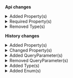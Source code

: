 **Api changes**

<details>
<summary>Added Property(s)</summary>

- added property `perMethodTaxRate` to type `CustomLineItem`
- added property `lineItemKey` to type `CartApplyDeltaToLineItemShippingDetailsTargetsAction`
- added property `lineItemKey` to type `CartChangeLineItemQuantityAction`
- added property `lineItemKey` to type `CartRemoveLineItemAction`
- added property `lineItemKey` to type `CartSetLineItemCustomFieldAction`
- added property `lineItemKey` to type `CartSetLineItemCustomTypeAction`
- added property `lineItemKey` to type `CartSetLineItemDistributionChannelAction`
- added property `lineItemKey` to type `CartSetLineItemInventoryModeAction`
- added property `lineItemKey` to type `CartSetLineItemPriceAction`
- added property `lineItemKey` to type `CartSetLineItemShippingDetailsAction`
- added property `lineItemKey` to type `CartSetLineItemSupplyChannelAction`
- added property `lineItemKey` to type `CartSetLineItemTaxAmountAction`
- added property `lineItemKey` to type `CartSetLineItemTaxRateAction`
- added property `lineItemKey` to type `CartSetLineItemTotalPriceAction`
- added property `lineItemKey` to type `MyCartApplyDeltaToLineItemShippingDetailsTargetsAction`
- added property `lineItemKey` to type `MyCartChangeLineItemQuantityAction`
- added property `lineItemKey` to type `MyCartRemoveLineItemAction`
- added property `lineItemKey` to type `MyCartSetLineItemCustomFieldAction`
- added property `lineItemKey` to type `MyCartSetLineItemCustomTypeAction`
- added property `lineItemKey` to type `MyCartSetLineItemDistributionChannelAction`
- added property `lineItemKey` to type `MyCartSetLineItemShippingDetailsAction`
- added property `lineItemKey` to type `MyCartSetLineItemSupplyChannelAction`
- added property `lineItemKey` to type `MyShoppingListChangeLineItemQuantityAction`
- added property `lineItemKey` to type `StagedOrderChangeLineItemQuantityAction`
- added property `lineItemKey` to type `StagedOrderRemoveLineItemAction`
- added property `lineItemKey` to type `StagedOrderSetLineItemCustomFieldAction`
- added property `lineItemKey` to type `StagedOrderSetLineItemCustomTypeAction`
- added property `lineItemKey` to type `StagedOrderSetLineItemDistributionChannelAction`
- added property `lineItemKey` to type `StagedOrderSetLineItemPriceAction`
- added property `lineItemKey` to type `StagedOrderSetLineItemShippingDetailsAction`
- added property `lineItemKey` to type `StagedOrderSetLineItemTaxAmountAction`
- added property `lineItemKey` to type `StagedOrderSetLineItemTaxRateAction`
- added property `lineItemKey` to type `StagedOrderSetLineItemTotalPriceAction`
- added property `lineItemKey` to type `OrderSetLineItemCustomFieldAction`
- added property `lineItemKey` to type `OrderSetLineItemCustomTypeAction`
- added property `lineItemKey` to type `OrderSetLineItemShippingDetailsAction`
</details>


<details>
<summary>Required Property(s)</summary>

- changed property `lineItemId` of type `CartApplyDeltaToLineItemShippingDetailsTargetsAction` to be optional
- changed property `lineItemId` of type `CartChangeLineItemQuantityAction` to be optional
- changed property `lineItemId` of type `CartRemoveLineItemAction` to be optional
- changed property `lineItemId` of type `CartSetLineItemCustomFieldAction` to be optional
- changed property `lineItemId` of type `CartSetLineItemCustomTypeAction` to be optional
- changed property `lineItemId` of type `CartSetLineItemDistributionChannelAction` to be optional
- changed property `lineItemId` of type `CartSetLineItemInventoryModeAction` to be optional
- changed property `lineItemId` of type `CartSetLineItemPriceAction` to be optional
- changed property `lineItemId` of type `CartSetLineItemShippingDetailsAction` to be optional
- changed property `lineItemId` of type `CartSetLineItemSupplyChannelAction` to be optional
- changed property `lineItemId` of type `CartSetLineItemTaxAmountAction` to be optional
- changed property `lineItemId` of type `CartSetLineItemTaxRateAction` to be optional
- changed property `lineItemId` of type `CartSetLineItemTotalPriceAction` to be optional
- changed property `lineItemId` of type `MyCartApplyDeltaToLineItemShippingDetailsTargetsAction` to be optional
- changed property `lineItemId` of type `MyCartChangeLineItemQuantityAction` to be optional
- changed property `lineItemId` of type `MyCartRemoveLineItemAction` to be optional
- changed property `lineItemId` of type `MyCartSetLineItemCustomFieldAction` to be optional
- changed property `lineItemId` of type `MyCartSetLineItemCustomTypeAction` to be optional
- changed property `lineItemId` of type `MyCartSetLineItemDistributionChannelAction` to be optional
- changed property `lineItemId` of type `MyCartSetLineItemShippingDetailsAction` to be optional
- changed property `lineItemId` of type `MyCartSetLineItemSupplyChannelAction` to be optional
- changed property `lineItemId` of type `MyShoppingListChangeLineItemQuantityAction` to be optional
- changed property `lineItemId` of type `StagedOrderChangeLineItemQuantityAction` to be optional
- changed property `lineItemId` of type `StagedOrderRemoveLineItemAction` to be optional
- changed property `lineItemId` of type `StagedOrderSetLineItemCustomFieldAction` to be optional
- changed property `lineItemId` of type `StagedOrderSetLineItemCustomTypeAction` to be optional
- changed property `lineItemId` of type `StagedOrderSetLineItemDistributionChannelAction` to be optional
- changed property `lineItemId` of type `StagedOrderSetLineItemPriceAction` to be optional
- changed property `lineItemId` of type `StagedOrderSetLineItemShippingDetailsAction` to be optional
- changed property `lineItemId` of type `StagedOrderSetLineItemTaxAmountAction` to be optional
- changed property `lineItemId` of type `StagedOrderSetLineItemTaxRateAction` to be optional
- changed property `lineItemId` of type `StagedOrderSetLineItemTotalPriceAction` to be optional
- changed property `lineItemId` of type `OrderSetLineItemCustomFieldAction` to be optional
- changed property `lineItemId` of type `OrderSetLineItemCustomTypeAction` to be optional
- changed property `lineItemId` of type `OrderSetLineItemShippingDetailsAction` to be optional
</details>


<details>
<summary>Removed Type(s)</summary>

- :warning: removed type `MyCartSetDirectDiscountsAction`
</details>

**History changes**

<details>
<summary>Added Property(s)</summary>

- added property `variantSelection` to type `AddProductChange`
</details>


<details>
<summary>Changed Property(s)</summary>

- :warning: changed property `resource` of type `Record` from type `Reference` to `ResourceIdentifier`
</details>


<details>
<summary>Added QueryParameter(s)</summary>

- added query parameter `resourceKey` to method `get /{projectKey}`
- added query parameter `resourceKey` to method `get /{projectKey}/{resourceType}`
</details>


<details>
<summary>Removed QueryParameter(s)</summary>

- :warning: removed query parameter `resourceId` from method `get /{projectKey}/{resourceType}`
</details>


<details>
<summary>Added Type(s)</summary>

- added type `AddAssociateChange`
- added type `AddProductSelectionChange`
- added type `Associate`
- added type `AssociateRoleAssignment`
- added type `AssociateRoleInheritanceMode`
- added type `BusinessUnitAssociateMode`
- added type `BusinessUnitLabel`
- added type `BusinessUnitStatus`
- added type `BusinessUnitStoreMode`
- added type `ChangeAssociateChange`
- added type `ChangeAssociateModeChange`
- added type `ChangeParentUnitChange`
- added type `ChangeProductSelectionActiveChange`
- added type `ChangeStatusChange`
- added type `ProductVariantSelection`
- added type `ProductVariantSelectionTypeEnum`
- added type `RemoveAssociateChange`
- added type `RemoveProductSelectionChange`
- added type `RequestQuoteRenegotiationChange`
- added type `ResourceIdentifier`
- added type `SetAddressCustomFieldChange`
- added type `SetAddressCustomTypeChange`
- added type `SetContactEmailChange`
- added type `SetStoreModeChange`
- added type `SetVariantSelectionChange`
</details>


<details>
<summary>Added Enum(s)</summary>

- added enum `business-unit` to type `ChangeHistoryResourceType`
- added enum `addAssociate` to type `UpdateType`
- added enum `addCustomLineItem` to type `UpdateType`
- added enum `addDiscountCode` to type `UpdateType`
- added enum `addProduct` to type `UpdateType`
- added enum `addProductSelection` to type `UpdateType`
- added enum `addProperty` to type `UpdateType`
- added enum `changeAmountAuthorized` to type `UpdateType`
- added enum `changeAssociate` to type `UpdateType`
- added enum `changeAssociateMode` to type `UpdateType`
- added enum `changeCustomLineItemQuantity` to type `UpdateType`
- added enum `changeLineItemName` to type `UpdateType`
- added enum `changeParentUnit` to type `UpdateType`
- added enum `changeProductSelectionActive` to type `UpdateType`
- added enum `changeQuoteRequestState` to type `UpdateType`
- added enum `changeQuoteState` to type `UpdateType`
- added enum `changeStagedQuoteState` to type `UpdateType`
- added enum `changeStatus` to type `UpdateType`
- added enum `changeTaxCalculationMode` to type `UpdateType`
- added enum `changeTaxMode` to type `UpdateType`
- added enum `changeTaxRoundingMode` to type `UpdateType`
- added enum `moveImageToPosition` to type `UpdateType`
- added enum `removeAssociate` to type `UpdateType`
- added enum `removeCustomLineItem` to type `UpdateType`
- added enum `removeDiscountCode` to type `UpdateType`
- added enum `removeProduct` to type `UpdateType`
- added enum `removeProductSelection` to type `UpdateType`
- added enum `removeProperty` to type `UpdateType`
- added enum `requestQuoteRenegotiation` to type `UpdateType`
- added enum `setAddressCustomField` to type `UpdateType`
- added enum `setAddressCustomType` to type `UpdateType`
- added enum `setApplicationVersion` to type `UpdateType`
- added enum `setAuthenticationMode` to type `UpdateType`
- added enum `setContactEmail` to type `UpdateType`
- added enum `setCountries` to type `UpdateType`
- added enum `setCountry` to type `UpdateType`
- added enum `setCustomLineItemMoney` to type `UpdateType`
- added enum `setCustomLineItemTaxAmount` to type `UpdateType`
- added enum `setCustomLineItemTaxCategory` to type `UpdateType`
- added enum `setCustomLineItemTaxRate` to type `UpdateType`
- added enum `setCustomLineItemTaxedPrice` to type `UpdateType`
- added enum `setCustomLineItemTotalPrice` to type `UpdateType`
- added enum `setCustomShippingMethod` to type `UpdateType`
- added enum `setIsValid` to type `UpdateType`
- added enum `setLineItemDeactivatedAt` to type `UpdateType`
- added enum `setLineItemDiscountedPrice` to type `UpdateType`
- added enum `setLineItemDiscountedPricePerQuantity` to type `UpdateType`
- added enum `setLineItemDistributionChannel` to type `UpdateType`
- added enum `setLineItemPrice` to type `UpdateType`
- added enum `setLineItemProductKey` to type `UpdateType`
- added enum `setLineItemProductSlug` to type `UpdateType`
- added enum `setLineItemTaxAmount` to type `UpdateType`
- added enum `setLineItemTaxRate` to type `UpdateType`
- added enum `setLineItemTaxedPrice` to type `UpdateType`
- added enum `setLineItemTotalPrice` to type `UpdateType`
- added enum `setOrderTaxedPrice` to type `UpdateType`
- added enum `setOrderTotalPrice` to type `UpdateType`
- added enum `setOrderTotalTax` to type `UpdateType`
- added enum `setPrices` to type `UpdateType`
- added enum `setProductCount` to type `UpdateType`
- added enum `setProductSelections` to type `UpdateType`
- added enum `setProperty` to type `UpdateType`
- added enum `setPurchaseOrderNumber` to type `UpdateType`
- added enum `setReservations` to type `UpdateType`
- added enum `setSellerComment` to type `UpdateType`
- added enum `setShippingInfoPrice` to type `UpdateType`
- added enum `setShippingInfoTaxedPrice` to type `UpdateType`
- added enum `setShippingMethod` to type `UpdateType`
- added enum `setShippingMethodTaxAmount` to type `UpdateType`
- added enum `setShippingMethodTaxRate` to type `UpdateType`
- added enum `setShippingRate` to type `UpdateType`
- added enum `setShippingRateInput` to type `UpdateType`
- added enum `setStoreMode` to type `UpdateType`
- added enum `setSupplyChannels` to type `UpdateType`
- added enum `setValidTo` to type `UpdateType`
- added enum `setValue` to type `UpdateType`
- added enum `setVariantSelection` to type `UpdateType`
- added enum `DeclinedForRenegotiation` to type `QuoteState`
- added enum `associate-role` to type `ReferenceTypeId`
- added enum `business-unit` to type `ReferenceTypeId`
</details>

